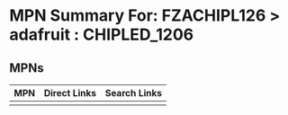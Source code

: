 



# MPN Summary For: FZACHIPL126 > adafruit : CHIPLED_1206

## MPNs
  

|MPN|Direct Links|Search Links|
| :--- | :--- | :--- |
||||
